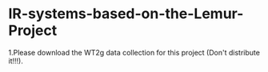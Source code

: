 # IR-systems-based-on-the-Lemur-Project

1.Please download the WT2g data collection for this project (Don't distribute it!!!).
